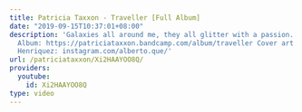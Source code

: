 ```yaml
---
title: Patricia Taxxon - Traveller [Full Album]
date: "2019-09-15T10:37:01+08:00"
description: 'Galaxies all around me, they all glitter with a passion. Download the
  Album: https://patriciataxxon.bandcamp.com/album/traveller Cover art by Alberto
  Henriquez: instagram.com/alberto.que/'
url: /patriciataxxon/Xi2HAAYOO8Q/
providers:
  youtube:
    id: Xi2HAAYOO8Q
type: video
---
```

